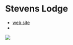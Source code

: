 # Stevens Lodge

- [web site](https://www.mountaineers.org/locations-lodges/stevens-lodge)
- 

<img src="https://repository-images.githubusercontent.com/473789354/9ee853d9-66f6-4179-a2b4-e5614764a307">
